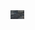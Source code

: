 

<a href="https://manthankeim.tech">
  <img alt="Manthan Keim" width="22px" src="Screenshot.png" />
</a>
